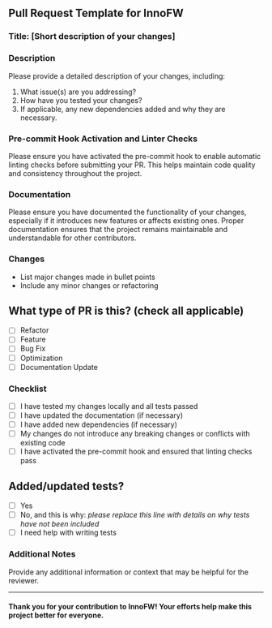 ## Pull Request Template for InnoFW

### Title: [Short description of your changes]

### Description
Please provide a detailed description of your changes, including:
1. What issue(s) are you addressing?
2. How have you tested your changes?
3. If applicable, any new dependencies added and why they are necessary.

### Pre-commit Hook Activation and Linter Checks
Please ensure you have activated the pre-commit hook to enable automatic linting checks before submitting your PR. This helps maintain code quality and consistency throughout the project.

### Documentation
Please ensure you have documented the functionality of your changes, especially if it introduces new features or affects existing ones. Proper documentation ensures that the project remains maintainable and understandable for other contributors.

### Changes
- List major changes made in bullet points
- Include any minor changes or refactoring

## What type of PR is this? (check all applicable)

- [ ] Refactor
- [ ] Feature
- [ ] Bug Fix
- [ ] Optimization
- [ ] Documentation Update

### Checklist
- [ ] I have tested my changes locally and all tests passed
- [ ] I have updated the documentation (if necessary)
- [ ] I have added new dependencies (if necessary)
- [ ] My changes do not introduce any breaking changes or conflicts with existing code
- [ ] I have activated the pre-commit hook and ensured that linting checks pass

## Added/updated tests?

- [ ] Yes
- [ ] No, and this is why: _please replace this line with details on why tests
      have not been included_
- [ ] I need help with writing tests

### Additional Notes
Provide any additional information or context that may be helpful for the reviewer.

---

#### Thank you for your contribution to InnoFW! Your efforts help make this project better for everyone.

